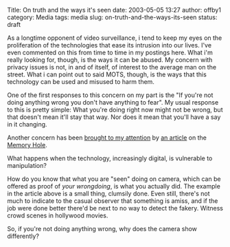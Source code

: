 Title: On truth and the ways it's seen
date: 2003-05-05 13:27
author: offby1
category: Media
tags: media
slug: on-truth-and-the-ways-its-seen
status: draft

As a longtime opponent of video surveillance, i tend to keep my eyes on the proliferation of the technologies that ease its intrusion into our lives. I\'ve even commented on this from time to time in my postings here. What i\'m really looking for, though, is the ways it can be abused. My concern with privacy issues is not, in and of itself, of interest to the average man on the street. What i can point out to said MOTS, though, is the ways that this technology can be used and misused to harm them.

One of the first responses to this concern on my part is the \"If you\'re not doing anything wrong you don\'t have anything to fear\". My usual response to this is pretty simple: What you\'re doing right now might not be wrong, but that doesn\'t mean it\'ll stay that way. Nor does it mean that you\'ll have a say in it changing.

Another concern has been [brought to my attention](http://www.metafilter.com/mefi/25565) by [an article](http://www.thememoryhole.org/media/evening-standard-crowd.htm) on the [Memory Hole](http://www.thememoryhole.org/).

What happens when the technology, increasingly digital, is vulnerable to manipulation?

How do you know that what you are \"seen\" doing on camera, which can be offered as proof of *your wrongdoing*, is what you actually did. The example in the article above is a small thing, clumsily done. Even still, there\'s not much to indicate to the casual observer that something is amiss, and if the job were done better there\'d be next to no way to detect the fakery. Witness crowd scenes in hollywood movies.

So, if you\'re not doing anything wrong, why does the camera show differently?
